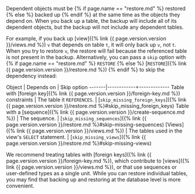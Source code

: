 Dependent objects must be {% if page.name == "restore.md" %} restored {% else %} backed up {% endif %} at the same time as the objects they depend on. When you back up a table, the backup will include all of its dependent objects, but the backup will not include any dependent tables.

For example, if you back up [view]({% link {{ page.version.version }}/views.md %}) `v` that depends on table `t`, it will only back up `v`, not `t`. When you try to restore `v`, the restore will fail because the referenced table is not present in the backup. Alternatively, you can pass a `skip` option with {% if page.name == "restore.md" %} `RESTORE` {% else %} [`RESTORE`]({% link {{ page.version.version }}/restore.md %}) {% endif %} to skip the dependency instead:

Object | Depends on | Skip option
-------|------------+-------------
Table with [foreign key]({% link {{ page.version.version }}/foreign-key.md %}) constraints | The table it `REFERENCES`. | [`skip_missing_foreign_keys`]({% link {{ page.version.version }}/restore.md %}#skip_missing_foreign_keys)
Table with a [sequence]({% link {{ page.version.version }}/create-sequence.md %}) | The sequence. | [`skip_missing_sequences`]({% link {{ page.version.version }}/restore.md %}#skip-missing-sequences)
[Views]({% link {{ page.version.version }}/views.md %}) | The tables used in the view's `SELECT` statement. | [`skip_missing_views`]({% link {{ page.version.version }}/restore.md %}#skip-missing-views)

We recommend treating tables with [foreign keys]({% link {{ page.version.version }}/foreign-key.md %}), which contribute to [views]({% link {{ page.version.version }}/views.md %}), or that use sequences or user-defined types as a single unit. While you can restore individual tables, you may find that backing up and restoring at the database level is more convenient.